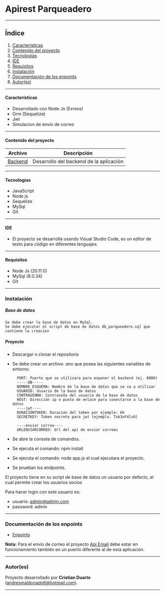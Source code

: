 # Apirest Parqueadero

***

## Índice
1. [Características](#características)
2. [Contenido del proyecto](#contenido-del-proyecto)
3. [Tecnologías](#tecnologías)
4. [IDE](#ide)
5. [Requisitos](#requisitos)
6. [Instalación](#instalación)
7. [Documentación de los enpoints](#documentación-de-los-enpoints)
8. [Autor(es)](#autores)

***

#### Características

  - Desarrollado con Node Js (Exress)
  - Orm (Sequelize)
  - Jwt
  - Simulacion de envio de correo
  
***

  #### Contenido del proyecto

| Archivo      | Descripción  |
|--------------|--------------|
| [Backend](https://github.com/CristianADM/ApiParqueadero) | Desarrollo del backend de la aplicación |

***

#### Tecnologías
  - JavaScript
  - Node js
  - Sequelize
  - MySql
  - Git
  
***
  
#### IDE

- El proyecto se desarrolla usando Visual Studio Code, es un editor de texto para código en diferentes lenguajes.

***

#### Requisitos

- Node Js (20.11.0)
- MySql (8.0.34)
- Git

***

### Instalación

##### Base de datos

```
Se debe crear la base de datos en MySql.
Se debe ejecutar el script de base de datos db_parqueadero.sql que contiene la creacion
```

##### Proyecto

- Descargar o clonar el repositorio
- Se debe crear un archivo .env que posea las siguientes variables de entorno: 

  ```
    PORT: Puerto que se utilizara para exponer el backend (ej. 8080)
    -----DB-----
    NOMBRE_ESQUEMA: Nombre de la base de datos que se va a utilizar
    USUARIO: Usuario de la base de datos
    CONTRASENNA: Contraseña del usuario de la base de datos
    HOST: Dirección ip o punto de enlace para conectarse a la base de datos
    ----jwt----
    DURACIONTOKEN: Duración del token por ejemplo: 6h
    SECRETKEY: Token secreto para jwt (ejemplo. Tok3nF4ls0)

    ----enviar correo----
    URLENVIARCORREO: Url del api de enviar correos
  ```
- Se abre la consola de comandos.
- Se ejecuta el comando: npm install
- Se ejecuta el comando: node app.js el cual ejecutara el proyecto.
- Se prueban los endpoints.

El proyecto tiene en su script de base de datos un usuario por defecto, el cual permite crear los usuarios socios

Para hacer login con este usuario es: 
- usuario: admin@admin.com 
- password: admin

***

### Documentación de los enpoints
- [Enpoints](https://documenter.getpostman.com/view/21358234/2sA3BobY2m "Enpoints")

**Nota:** Para el envío de correo el proyecto [Api Email](https://github.com/CristianADM/ApiEmail) debe estar en funcionamiento también en un puerto diferente al de esta aplicación. 

***

### Autor(es)

Proyecto desarrollado por **Cristian Duarte** (<andresmaldonado6@hotmail.com>).

  ***